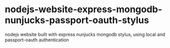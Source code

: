 # nodejs-website-express-mongodb-nunjucks-passport-oauth-stylus
nodejs website built with express nunjucks mongodb stylus, using local and passport-oauth authentication
